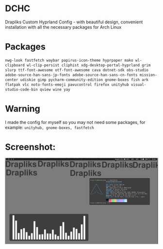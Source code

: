 # DCHC
Drapliks Custom Hyprland Config - with beautiful design, convenient installation with all the necessary packages for Arch Linux
# Packages
```
nwg-look fastfetch waybar papirus-icon-theme hyprpaper mako wl-clipboard wl-clip-persist cliphist xdg-desktop-portal-hyprland grim slurp ttf-font-awesome otf-font-awesome cava dotnet-sdk obs-studio adobe-source-han-sans-jp-fonts adobe-source-han-sans-cn-fonts mission-center udiskie gimp pycharm-community-edition gnome-boxes fish ark flatpak vlc noto-fonts-emoji pavucontrol firefox unityhub visual-studio-code-bin qview wine yay
```
# Warning
I made the config for myself so you may not need some packages, for example: ```unityhub, gnome-boxes, fastfetch```
# Screenshot:
![](screenshot.jpg)

